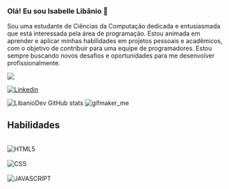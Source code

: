 ### Olá! Eu sou Isabelle Libânio 👋

Sou uma estudante de Ciências da Computação dedicada e entusiasmada que está interessada pela área de programação. Estou animada em aprender e aplicar minhas habilidades em projetos pessoais e acadêmicos, com o objetivo de contribuir para uma equipe de programadores. Estou sempre buscando novos desafios e oportunidades para me desenvolver profissionalmente.

 <img align="center" src="![download20230400185328](https://user-images.githubusercontent.com/132175404/235378019-e7b6f0a5-3581-4ce5-8ddd-aac4d591226e.png)">

[![Linkedin](https://img.shields.io/badge/LinkedIn-0077B5?style=for-the-badge&logo=linkedin&logoColor=white)](https://www.linkedin.com/in/isabelle-lib%C3%A2nio-70b710230/)

![LibanioDev GitHub stats](https://github-readme-stats.vercel.app/api?username=LibanioDev&show_icons=true&theme=tokyonight) ![gifmaker_me](https://user-images.githubusercontent.com/132175404/235378825-94475ea2-997f-4c1e-8c2c-171036152c1c.gif)


## Habilidades

<div style="display: inline_block"><br/>
   <img align="center" alt="HTML5" src="https://img.shields.io/badge/HTML-239120?style=for-the-badge&logo=html5&logoColor=white">
   <div style="display: inline_block"><br/>
   <img align="center" alt="CSS" src="https://img.shields.io/badge/CSS-239120?&style=for-the-badge&logo=css3&logoColor=white">
   <div style="display: inline_block"><br/>
   <img align="center" alt="JAVASCRIPT" src="https://img.shields.io/badge/JavaScript-F7DF1E?style=for-the-badge&logo=javascript&logoColor=black">
   
   </div><br/>
